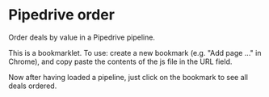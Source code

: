 # Pipedrive order

Order deals by value in a Pipedrive pipeline.

This is a bookmarklet. To use: create a new bookmark (e.g. "Add page ..." in
Chrome), and copy paste the contents of the js file in the URL field.

Now after having loaded a pipeline, just click on the bookmark to see
all deals ordered.
